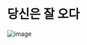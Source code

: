 # 당신은 잘 오다
![image](https://github.com/user-attachments/assets/1b80bad5-f410-4935-8d15-9b917fe65366)    

